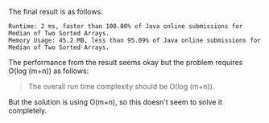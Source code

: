 The final result is as follows:

```
Runtime: 2 ms, faster than 100.00% of Java online submissions for Median of Two Sorted Arrays.
Memory Usage: 45.2 MB, less than 95.09% of Java online submissions for Median of Two Sorted Arrays.
```

The performance from the result seems okay but the problem requires O(log (m+n)) as follows:

> The overall run time complexity should be O(log (m+n)).

But the solution is using O(m+n), so this doesn't seem to solve it completely.
